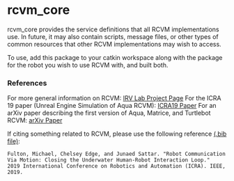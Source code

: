 # rcvm_core

rcvm_core provides the service definitions that all RCVM implementations use. In future, it may also contain scripts, message files, or other types of common resources that other RCVM implementations may wish to access. 

To use, add this package to your catkin workspace along with the package for the robot you wish to use RCVM with, and built both.

### References
For more general information on RCVM: [IRV Lab Project Page](https://irvlab.dl.umn.edu/projects/robot-communication-motion)
For the ICRA 19 paper (Unreal Engine Simulation of Aqua RCVM): [ICRA19 Paper](https://ieeexplore.ieee.org/abstract/document/8793491)
For an arXiv paper describing the first version of Aqua, Matrice, and Turtlebot RCVM: [arXiv Paper](https://arxiv.org/abs/1903.03134)

If citing something related to RCVM, please use the following reference [(.bib file)](https://raw.githubusercontent.com/fultonms/publications/master/rcvm_icra18.bib):


    Fulton, Michael, Chelsey Edge, and Junaed Sattar. "Robot Communication Via Motion: Closing the Underwater Human-Robot Interaction Loop." 
    2019 International Conference on Robotics and Automation (ICRA). IEEE, 2019.